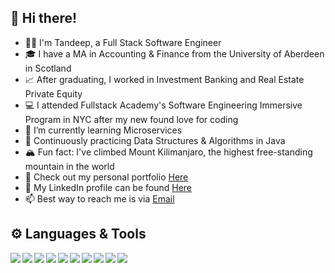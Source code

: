 ## 👋 Hi there!

- 👨‍💻 I'm Tandeep, a Full Stack Software Engineer
- 🎓 I have a MA in Accounting & Finance from the University of Aberdeen in Scotland
- 📈 After graduating, I worked in Investment Banking and Real Estate Private Equity
- 💻 I attended Fullstack Academy's Software Engineering Immersive Program in NYC after my new found love for coding
- 🌱 I’m currently learning Microservices
- 🔭 Continuously practicing Data Structures & Algorithms in Java
- 🏔️ Fun fact: I've climbed Mount Kilimanjaro, the highest free-standing mountain in the world
- 🔎 Check out my personal portfolio [Here](https://www.tandeepgill.com)
- 🔗 My LinkedIn profile can be found [Here](https://www.linkedin.com/in/tandeepgill/)
- 📫 Best way to reach me is via [Email](mailto:gill.tandeep@gmail.com)

## ⚙️ Languages & Tools

<img align="left" img src="https://img.icons8.com/color/48/000000/java">
<img align="left" img src="https://img.icons8.com/color/48/000000/javascript--v1.png"/>
<img align="left" img src="https://img.icons8.com/officel/48/000000/react.png"/>
<img align="left" img src="https://img.icons8.com/color/48/000000/redux.png"/>
<img align="left" img src="https://img.icons8.com/color/48/000000/nodejs.png"/>
<img align="left" img src="https://img.icons8.com/color/48/000000/postgreesql.png"/>
<img align="left" img src="https://img.icons8.com/color/48/000000/git.png"/>
<img align="left" img src="https://img.icons8.com/color-glass/48/000000/github.png"/>
<img align="left" img src="https://img.icons8.com/color/48/000000/html-5--v1.png"/>
<img align="left" img src="https://img.icons8.com/color/48/000000/css3.png"/>



<!--
**TandeepGill/TandeepGill** is a ✨ _special_ ✨ repository because its `README.md` (this file) appears on your GitHub profile.

Here are some ideas to get you started:

- 🔭 I’m currently working on ...
- 🌱 I’m currently learning ...
- 👯 I’m looking to collaborate on ...
- 🤔 I’m looking for help with ...
- 💬 Ask me about ...
- 📫 How to reach me: ...
- 😄 Pronouns: ...
- ⚡ Fun fact: ...
- 🏡 I'm based in Orange County, California
- 💻 I attended Fullstack Academy's Full-Time Software Engineering Immersive Program in NYC after my new found love for coding
-->
